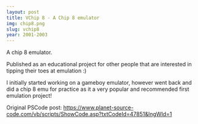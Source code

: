 ```yaml
---
layout: post
title: VChip 8 - A Chip 8 emulator
img: chip8.png
slug: vchip8
year: 2001-2003
---
```


A chip 8 emulator.

Published as an educational project for other people that are interested in tipping their toes at emulation :)

I initially started working on a gameboy emulator, however went back and did a chip 8 emu for practice as it a very popular and recommended first emulation project!

Original PSCode post: https://www.planet-source-code.com/vb/scripts/ShowCode.asp?txtCodeId=47851&lngWId=1
